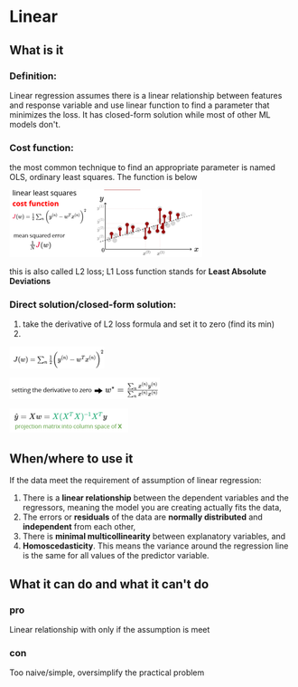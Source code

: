 # Linear

## What is it

### Definition: 

Linear regression assumes there is a linear relationship between features and response variable and use linear function to find a parameter that minimizes the loss. It has closed-form solution while most of other ML models don't.

### Cost function:

the most common technique to find an appropriate parameter is named OLS, ordinary least squares. The function is below

![](.gitbook/assets/image%20%2832%29.png)

this is also called L2 loss; L1 Loss function stands for **Least Absolute Deviations**

### **Direct solution/closed-form solution:**

1. take the derivative of L2 loss formula and set it to zero \(find its min\)
2. 
![](.gitbook/assets/image%20%28104%29.png)

![](.gitbook/assets/image%20%2814%29.png)

![](.gitbook/assets/image%20%2858%29.png)

## When/where to use it

If the data meet the requirement of assumption of linear regression:

1. There is a **linear relationship** between the dependent variables and the regressors, meaning the model you are creating actually fits the data, 
2.  The errors or **residuals** of the data are **normally distributed** and **independent** from each other, 
3. There is **minimal multicollinearity** between explanatory variables, and 
4. **Homoscedasticity**. This means the variance around the regression line is the same for all values of the predictor variable.

## What it can do and what it can't do

### pro

Linear relationship with only if the assumption is meet 

### con

Too naive/simple, oversimplify the practical problem

